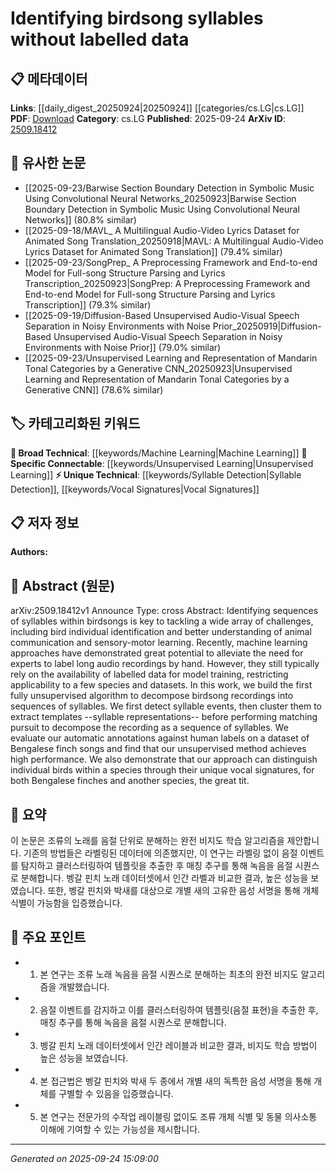 <!-- KEYWORD_LINKING_METADATA:
{
  "processed_timestamp": "2025-09-24T15:09:00.063503",
  "vocabulary_version": "1.0",
  "selected_keywords": [
    "Machine Learning",
    "Unsupervised Learning",
    "Syllable Detection",
    "Vocal Signatures"
  ],
  "rejected_keywords": [],
  "similarity_scores": {
    "Machine Learning": 0.8,
    "Unsupervised Learning": 0.85,
    "Syllable Detection": 0.7,
    "Vocal Signatures": 0.75
  },
  "extraction_method": "AI_prompt_based",
  "budget_applied": true,
  "candidates_json": {
    "candidates": [
      {
        "surface": "machine learning",
        "canonical": "Machine Learning",
        "aliases": [
          "ML"
        ],
        "category": "broad_technical",
        "rationale": "Machine Learning is a fundamental technique used in the paper to develop the unsupervised algorithm.",
        "novelty_score": 0.3,
        "connectivity_score": 0.9,
        "specificity_score": 0.5,
        "link_intent_score": 0.8
      },
      {
        "surface": "unsupervised algorithm",
        "canonical": "Unsupervised Learning",
        "aliases": [
          "unsupervised method"
        ],
        "category": "specific_connectable",
        "rationale": "The paper introduces a novel unsupervised algorithm, which is central to the research.",
        "novelty_score": 0.7,
        "connectivity_score": 0.75,
        "specificity_score": 0.8,
        "link_intent_score": 0.85
      },
      {
        "surface": "syllable detection",
        "canonical": "Syllable Detection",
        "aliases": [
          "syllable identification"
        ],
        "category": "unique_technical",
        "rationale": "Syllable detection is a key process in the paper's method for analyzing birdsong.",
        "novelty_score": 0.65,
        "connectivity_score": 0.6,
        "specificity_score": 0.85,
        "link_intent_score": 0.7
      },
      {
        "surface": "vocal signatures",
        "canonical": "Vocal Signatures",
        "aliases": [
          "voice signatures"
        ],
        "category": "unique_technical",
        "rationale": "The paper's method distinguishes birds by their vocal signatures, which is a unique application.",
        "novelty_score": 0.68,
        "connectivity_score": 0.7,
        "specificity_score": 0.9,
        "link_intent_score": 0.75
      }
    ],
    "ban_list_suggestions": [
      "syllable events",
      "matching pursuit"
    ]
  },
  "decisions": [
    {
      "candidate_surface": "machine learning",
      "resolved_canonical": "Machine Learning",
      "decision": "linked",
      "scores": {
        "novelty": 0.3,
        "connectivity": 0.9,
        "specificity": 0.5,
        "link_intent": 0.8
      }
    },
    {
      "candidate_surface": "unsupervised algorithm",
      "resolved_canonical": "Unsupervised Learning",
      "decision": "linked",
      "scores": {
        "novelty": 0.7,
        "connectivity": 0.75,
        "specificity": 0.8,
        "link_intent": 0.85
      }
    },
    {
      "candidate_surface": "syllable detection",
      "resolved_canonical": "Syllable Detection",
      "decision": "linked",
      "scores": {
        "novelty": 0.65,
        "connectivity": 0.6,
        "specificity": 0.85,
        "link_intent": 0.7
      }
    },
    {
      "candidate_surface": "vocal signatures",
      "resolved_canonical": "Vocal Signatures",
      "decision": "linked",
      "scores": {
        "novelty": 0.68,
        "connectivity": 0.7,
        "specificity": 0.9,
        "link_intent": 0.75
      }
    }
  ]
}
-->

# Identifying birdsong syllables without labelled data

## 📋 메타데이터

**Links**: [[daily_digest_20250924|20250924]] [[categories/cs.LG|cs.LG]]
**PDF**: [Download](https://arxiv.org/pdf/2509.18412.pdf)
**Category**: cs.LG
**Published**: 2025-09-24
**ArXiv ID**: [2509.18412](https://arxiv.org/abs/2509.18412)

## 🔗 유사한 논문
- [[2025-09-23/Barwise Section Boundary Detection in Symbolic Music Using Convolutional Neural Networks_20250923|Barwise Section Boundary Detection in Symbolic Music Using Convolutional Neural Networks]] (80.8% similar)
- [[2025-09-18/MAVL_ A Multilingual Audio-Video Lyrics Dataset for Animated Song Translation_20250918|MAVL: A Multilingual Audio-Video Lyrics Dataset for Animated Song Translation]] (79.4% similar)
- [[2025-09-23/SongPrep_ A Preprocessing Framework and End-to-end Model for Full-song Structure Parsing and Lyrics Transcription_20250923|SongPrep: A Preprocessing Framework and End-to-end Model for Full-song Structure Parsing and Lyrics Transcription]] (79.3% similar)
- [[2025-09-19/Diffusion-Based Unsupervised Audio-Visual Speech Separation in Noisy Environments with Noise Prior_20250919|Diffusion-Based Unsupervised Audio-Visual Speech Separation in Noisy Environments with Noise Prior]] (79.0% similar)
- [[2025-09-23/Unsupervised Learning and Representation of Mandarin Tonal Categories by a Generative CNN_20250923|Unsupervised Learning and Representation of Mandarin Tonal Categories by a Generative CNN]] (78.6% similar)

## 🏷️ 카테고리화된 키워드
**🧠 Broad Technical**: [[keywords/Machine Learning|Machine Learning]]
**🔗 Specific Connectable**: [[keywords/Unsupervised Learning|Unsupervised Learning]]
**⚡ Unique Technical**: [[keywords/Syllable Detection|Syllable Detection]], [[keywords/Vocal Signatures|Vocal Signatures]]

## 📋 저자 정보

**Authors:** 

## 📄 Abstract (원문)

arXiv:2509.18412v1 Announce Type: cross 
Abstract: Identifying sequences of syllables within birdsongs is key to tackling a wide array of challenges, including bird individual identification and better understanding of animal communication and sensory-motor learning. Recently, machine learning approaches have demonstrated great potential to alleviate the need for experts to label long audio recordings by hand. However, they still typically rely on the availability of labelled data for model training, restricting applicability to a few species and datasets. In this work, we build the first fully unsupervised algorithm to decompose birdsong recordings into sequences of syllables. We first detect syllable events, then cluster them to extract templates --syllable representations-- before performing matching pursuit to decompose the recording as a sequence of syllables. We evaluate our automatic annotations against human labels on a dataset of Bengalese finch songs and find that our unsupervised method achieves high performance. We also demonstrate that our approach can distinguish individual birds within a species through their unique vocal signatures, for both Bengalese finches and another species, the great tit.

## 📝 요약

이 논문은 조류의 노래를 음절 단위로 분해하는 완전 비지도 학습 알고리즘을 제안합니다. 기존의 방법들은 라벨링된 데이터에 의존했지만, 이 연구는 라벨링 없이 음절 이벤트를 탐지하고 클러스터링하여 템플릿을 추출한 후 매칭 추구를 통해 녹음을 음절 시퀀스로 분해합니다. 벵갈 핀치 노래 데이터셋에서 인간 라벨과 비교한 결과, 높은 성능을 보였습니다. 또한, 벵갈 핀치와 박새를 대상으로 개별 새의 고유한 음성 서명을 통해 개체 식별이 가능함을 입증했습니다.

## 🎯 주요 포인트

- 1. 본 연구는 조류 노래 녹음을 음절 시퀀스로 분해하는 최초의 완전 비지도 알고리즘을 개발했습니다.
- 2. 음절 이벤트를 감지하고 이를 클러스터링하여 템플릿(음절 표현)을 추출한 후, 매칭 추구를 통해 녹음을 음절 시퀀스로 분해합니다.
- 3. 벵갈 핀치 노래 데이터셋에서 인간 레이블과 비교한 결과, 비지도 학습 방법이 높은 성능을 보였습니다.
- 4. 본 접근법은 벵갈 핀치와 박새 두 종에서 개별 새의 독특한 음성 서명을 통해 개체를 구별할 수 있음을 입증했습니다.
- 5. 본 연구는 전문가의 수작업 레이블링 없이도 조류 개체 식별 및 동물 의사소통 이해에 기여할 수 있는 가능성을 제시합니다.


---

*Generated on 2025-09-24 15:09:00*